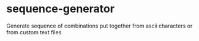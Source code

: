 # sequence-generator
Generate sequence of combinations put together from ascii characters or from custom text files
